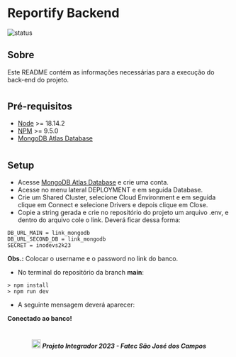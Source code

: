 # Reportify Backend

![status](https://img.shields.io/static/v1?label=STATUS&message=EM%20DESENVOLVIMENTO&color=RED&style=for-the-badge)

## Sobre

Este README contém as informações necessárias para a execução do back-end do projeto.

#

## Pré-requisitos
- [Node](https://nodejs.org/en/download) >= 18.14.2
- [NPM](https://www.npmjs.com/package/download) >= 9.5.0
- [MongoDB Atlas Database](https://www.mongodb.com/atlas/database)

#

## Setup
- Acesse [MongoDB Atlas Database](https://www.mongodb.com/atlas/database) e crie uma conta. 
- Acesse no menu lateral DEPLOYMENT e em seguida Database.
- Crie um Shared Cluster, selecione Cloud Environment e em seguida clique em Connect e selecione Drivers e depois clique em Close.
- Copie a string gerada e crie no repositório do projeto um arquivo .env, e dentro do arquivo cole o link. Deverá ficar dessa forma:
```
DB_URL_MAIN = link_mongodb
DB_URL_SECOND_DB = link_mongodb
SECRET = inodevs2k23
```
**Obs.:** Colocar o username e o password no link do banco.

- No terminal do repositório da branch **main**:
```
> npm install
> npm run dev
```

- A seguinte mensagem deverá aparecer:

**Conectado ao banco!**

#

##### <p align="center"><img src="https://cdn.discordapp.com/attachments/826526043917647912/883363052425195560/faTec.png" width="20" height="20" /> Projeto Integrador 2023 - Fatec São José dos Campos </center>
